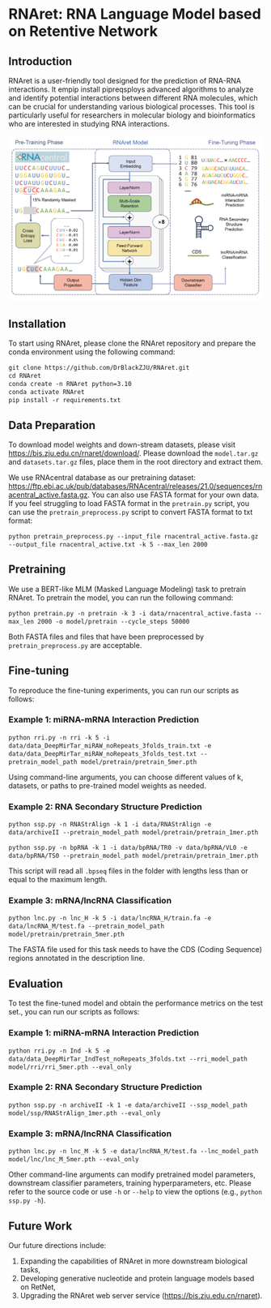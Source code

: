 # RNAret: RNA Language Model based on Retentive Network

## Introduction

RNAret is a user-friendly tool designed for the prediction of RNA-RNA interactions. It empip install pipreqsploys advanced algorithms to analyze and identify potential interactions between different RNA molecules, which can be crucial for understanding various biological processes. This tool is particularly useful for researchers in molecular biology and bioinformatics who are interested in studying RNA interactions.

![Workflow Diagram](image/fig.1.png)

## Installation

To start using RNAret, please clone the RNAret repository and prepare the conda environment using the following command:
   ```
   git clone https://github.com/DrBlackZJU/RNAret.git
   cd RNAret
   conda create -n RNAret python=3.10
   conda activate RNAret
   pip install -r requirements.txt
   ```

## Data Preparation

To download model weights and down-stream datasets, please visit https://bis.zju.edu.cn/rnaret/download/. Please download the `model.tar.gz` and `datasets.tar.gz` files, place them in the root directory and extract them.

We use RNAcentral database as our pretraining dataset: https://ftp.ebi.ac.uk/pub/databases/RNAcentral/releases/21.0/sequences/rnacentral_active.fasta.gz. You can also use FASTA format for your own data. If you feel struggling to load FASTA format in the `pretrain.py` script, you can use the `pretrain_preprocess.py` script to convert FASTA format to txt format:
   ```shell
   python pretrain_preprocess.py --input_file rnacentral_active.fasta.gz --output_file rnacentral_active.txt -k 5 --max_len 2000
   ```

## Pretraining

We use a ​BERT-like MLM (Masked Language Modeling) task to pretrain ​RNAret. To pretrain the model, you can run the following command:
  ```shell
  python pretrain.py -n pretrain -k 3 -i data/rnacentral_active.fasta --max_len 2000 -o model/pretrain --cycle_steps 50000
  ```
Both ​FASTA files and files that have been preprocessed by `​pretrain_preprocess.py` are acceptable.

## Fine-tuning

To reproduce the fine-tuning experiments, you can run our scripts as follows:

### Example 1: miRNA-mRNA Interaction Prediction
```shell
python rri.py -n rri -k 5 -i data/data_DeepMirTar_miRAW_noRepeats_3folds_train.txt -e data/data_DeepMirTar_miRAW_noRepeats_3folds_test.txt --pretrain_model_path model/pretrain/pretrain_5mer.pth
```
Using command-line arguments, you can choose different values of k, datasets, or paths to pre-trained model weights as needed.

### Example 2: RNA Secondary Structure Prediction
```shell
python ssp.py -n RNAStrAlign -k 1 -i data/RNAStrAlign -e data/archiveII --pretrain_model_path model/pretrain/pretrain_1mer.pth
```
```shell
python ssp.py -n bpRNA -k 1 -i data/bpRNA/TR0 -v data/bpRNA/VL0 -e data/bpRNA/TS0 --pretrain_model_path model/pretrain/pretrain_1mer.pth
```
This script will read all `.bpseq` files in the folder with lengths less than or equal to the maximum length.

### Example 3: mRNA/lncRNA Classification
```shell
python lnc.py -n lnc_H -k 5 -i data/lncRNA_H/train.fa -e data/lncRNA_M/test.fa --pretrain_model_path model/pretrain/pretrain_5mer.pth
```
The FASTA file used for this task needs to have the ​CDS (Coding Sequence) regions annotated in the ​description line.

## Evaluation

To test the fine-tuned model and obtain the performance metrics on the test set., you can run our scripts as follows:

### Example 1: miRNA-mRNA Interaction Prediction
```shell
python rri.py -n Ind -k 5 -e data/data_DeepMirTar_IndTest_noRepeats_3folds.txt --rri_model_path model/rri/rri_5mer.pth --eval_only
```

### Example 2: RNA Secondary Structure Prediction
```shell
python ssp.py -n archiveII -k 1 -e data/archiveII --ssp_model_path model/ssp/RNAStrAlign_1mer.pth --eval_only
```

### Example 3: mRNA/lncRNA Classification
```shell
python lnc.py -n lnc_M -k 5 -e data/lncRNA_M/test.fa --lnc_model_path model/lnc/lnc_M_5mer.pth --eval_only
```

Other command-line arguments can modify pretrained model parameters, downstream classifier parameters, training hyperparameters, etc. Please refer to the source code or use `-h` or `--help` to view the options (e.g., ```python ssp.py -h```).

## Future Work

Our future directions include:

1. Expanding the capabilities of ​RNAret in more downstream biological tasks,
2. Developing generative nucleotide and protein language models based on ​RetNet,
3. Upgrading the ​RNAret web server service (https://bis.zju.edu.cn/rnaret).